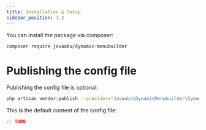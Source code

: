 ```yaml
---
title: Installation & Setup
sidebar_position: 1.2
---
```


You can install the package via composer:

```bash
composer require javaabu/dynamic-menubuilder
```

# Publishing the config file

Publishing the config file is optional:

```bash
php artisan vendor:publish --provider="Javaabu\DynamicMenubuilder\DynamicMenubuilderServiceProvider" --tag="dynamic-menubuilder-config"
```

This is the default content of the config file:

```php
// TODO
```
